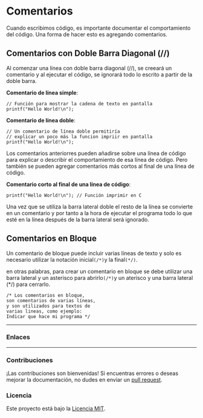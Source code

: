 # Comentarios

Cuando escribimos código, es importante documentar el comportamiento del código. Una forma de hacer esto es agregando comentarios.

## Comentarios con Doble Barra Diagonal (//)

Al comenzar una línea con doble barra diagonal (//), se creeará un comentario y al ejecutar el código, se ignorará todo lo escrito a partir de la doble barra.

**Comentario de línea simple**:

```
// Función para mostrar la cadena de texto en pantalla
printf("Hello World!\n");
```

**Comentario de línea doble**:

```
// Un comentario de línea doble permitiría
// explicar un poco más la funcion impriir en pantalla
printf("Hello World!\n");
```

Los comentarios anteriorres pueden añadirse sobre una línea de código para explicar o describir el comportamiento de esa línea de código. Pero también se pueden agregar comentarios más cortos al final de una línea de código.


**Comentario corto al final de una línea de código**:

```
printf("Hello World!\n"); // Función imprimir en C
```

Una vez que se utiliza la barra lateral doble el resto de la línea se convierte en un comentario y por tanto a la hora de ejecutar el programa todo lo que esté en la línea después de la barra lateral será ignorado.


## Comentarios en Bloque

Un comentario de bloque puede incluir varias líneas de texto y solo es necesario utilizar la notación inicial```(/*)```y la final```(*/)```.

en otras palabras, para crear un comentario en bloque se debe utilizar una barra lateral y un asterisco para abrirlo```(/*)```y un aterisco y una barra lateral (*/) para cerrarlo.

```
/* Los comentarios en bloque,
son comentarios de varias líneas,
y son utilizados para textos de
varias lineas, como ejemplo:
Indicar que hace mi programa */
```

  
***

### Enlaces



***

### Contribuciones

¡Las contribuciones son bienvenidas! Si encuentras errores o deseas mejorar la documentación, no dudes en enviar un [pull request](https://github.com/Isisgldev/Apuntes-HTML/pulls).

### Licencia

Este proyecto está bajo la [Licencia MIT](https://es.wikipedia.org/wiki/Licencia_MIT).
